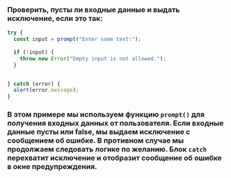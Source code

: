 ### Проверить, пусты ли входные данные и выдать исключение, если это так:

```JavaScript
try {
  const input = prompt("Enter some text:");
  
  if (!input) {
    throw new Error("Empty input is not allowed.");
  }


} catch (error) {
  alert(error.message);
}
```
### В этом примере мы используем функцию `prompt()` для получения входных данных от пользователя. Если входные данные пусты или false, мы выдаем исключение с сообщением об ошибке. В противном случае мы продолжаем следовать логике по желанию. Блок `catch` перехватит исключение и отобразит сообщение об ошибке в окне предупреждения.